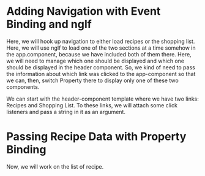 # Adding Navigation with Event Binding and ngIf
Here, we will hook up navigation to either load recipes or the shopping list. Here, we will use ngIf to load one of the two sections at a time somehow in the app.component, because we have included both of them there. Here, we will need to manage which one should be displayed and which one should be displayed in the header component. So, we kind of need to pass the information about which link was clicked to the app-component so that we can, then, switch Property there to display only one of these two components.

We can start with the header-component template where we have two links: Recipes and Shopping List. To these links, we will attach some click listeners and pass a string in it as an argument.


# Passing Recipe Data with Property Binding
Now, we will work on the list of recipe.